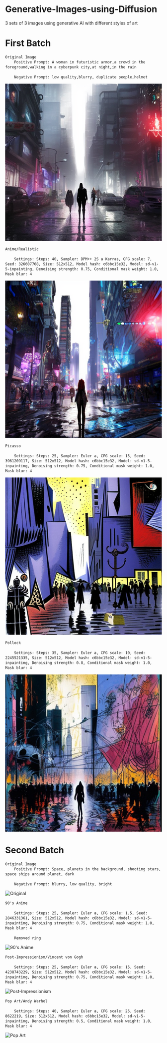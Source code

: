 # Generative-Images-using-Diffusion
3 sets of 3 images using generative AI with different styles of art

# First Batch

    Original Image
        Positive Prompt: A woman in futuristic armor,a crowd in the foreground,walking in a cyberpunk city,at night,in the rain

        Negative Prompt: low quality,blurry, duplicate people,helmet

![Original](https://github.com/JGonzalez249/Generative-Images-using-Diffusion/blob/master/img/00000-613250346-A%20woman%20in%20fut.png)

    Anime/Realistic

        Settings: Steps: 40, Sampler: DPM++ 2S a Karras, CFG scale: 7, Seed: 326607768, Size: 512x512, Model hash: c6bbc15e32, Model: sd-v1-5-inpainting, Denoising strength: 0.75, Conditional mask weight: 1.0, Mask blur: 4

![Anime/Realistc](https://github.com/JGonzalez249/Generative-Images-using-Diffusion/blob/master/img/futureWomanAnime.png)

    Picasso

        Settings: Steps: 25, Sampler: Euler a, CFG scale: 15, Seed: 3961209117, Size: 512x512, Model hash: c6bbc15e32, Model: sd-v1-5-inpainting, Denoising strength: 0.75, Conditional mask weight: 1.0, Mask blur: 4

![Picasso](https://github.com/JGonzalez249/Generative-Images-using-Diffusion/blob/master/img/futureWomanPicasso.png)

    Pollock

        Settings: Steps: 35, Sampler: Euler a, CFG scale: 10, Seed: 2245521335, Size: 512x512, Model hash: c6bbc15e32, Model: sd-v1-5-inpainting, Denoising strength: 0.8, Conditional mask weight: 1.0, Mask blur: 4

![Pollock](https://github.com/JGonzalez249/Generative-Images-using-Diffusion/blob/master/img/futureWomanPollock.png)

# Second Batch

    Original Image
        Positive Prompt: Space, planets in the background, shooting stars, space ships around planet, dark

        Negative Prompt: blurry, low quality, bright

![Original]()

    90's Anime

        Settings: Steps: 25, Sampler: Euler a, CFG scale: 1.5, Seed: 2846331361, Size: 512x512, Model hash: c6bbc15e32, Model: sd-v1-5-inpainting, Denoising strength: 0.75, Conditional mask weight: 1.0, Mask blur: 4

        Removed ring

![90's Anime]()

    Post-Impressionism/Vincent von Gogh

        Settings: Steps: 25, Sampler: Euler a, CFG scale: 15, Seed: 4238743229, Size: 512x512, Model hash: c6bbc15e32, Model: sd-v1-5-inpainting, Denoising strength: 0.75, Conditional mask weight: 1.0, Mask blur: 4

![Post-Impressionism]()

    Pop Art/Andy Warhol

        Settings: Steps: 40, Sampler: Euler a, CFG scale: 25, Seed: 8622219, Size: 512x512, Model hash: c6bbc15e32, Model: sd-v1-5-inpainting, Denoising strength: 0.5, Conditional mask weight: 1.0, Mask blur: 4

![Pop Art]()
